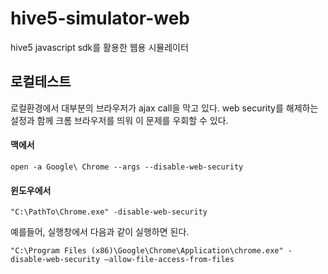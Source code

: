 # hive5-simulator-web
hive5 javascript sdk를 활용한 웹용 시뮬레이터

## 로컬테스트

로컬환경에서 대부분의 브라우저가 ajax call을 막고 있다.
web security를 해제하는 설정과 함께 크롬 브라우저를 띄워 이 문제를 우회할 수 있다.

#### 맥에서

```
open -a Google\ Chrome --args --disable-web-security
```

#### 윈도우에서

```
"C:\PathTo\Chrome.exe" -disable-web-security
```

예를들어, 실행창에서 다음과 같이 실행하면 된다.

```
"C:\Program Files (x86)\Google\Chrome\Application\chrome.exe" -disable-web-security –allow-file-access-from-files
```
